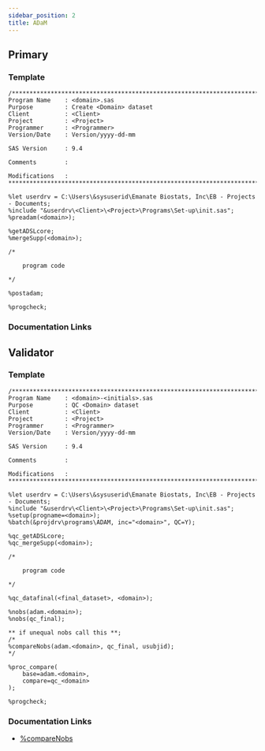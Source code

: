 ```yaml
---
sidebar_position: 2
title: ADaM
---
```


## Primary

### Template

```sas
/****************************************************************************************
Program Name    : <domain>.sas
Purpose         : Create <Domain> dataset
Client          : <Client>
Project         : <Project>
Programmer      : <Programmer>
Version/Date    : Version/yyyy-dd-mm

SAS Version     : 9.4

Comments        :

Modifications   :
*****************************************************************************************/

%let userdrv = C:\Users\&sysuserid\Emanate Biostats, Inc\EB - Projects - Documents;
%include "&userdrv\<Client>\<Project>\Programs\Set-up\init.sas";
%preadam(<domain>);

%getADSLcore;
%mergeSupp(<domain>);

/*

    program code

*/

%postadam;

%progcheck;
```

### Documentation Links

<!--
- [init](init.md)
- [%progCheck](progcheck.md)
-->

## Validator

### Template

```sas
/****************************************************************************************
Program Name    : <domain>-<initials>.sas
Purpose         : QC <Domain> dataset
Client          : <Client>
Project         : <Project>
Programmer      : <Programmer>
Version/Date    : Version/yyyy-dd-mm

SAS Version     : 9.4

Comments        :

Modifications   :
*****************************************************************************************/

%let userdrv = C:\Users\&sysuserid\Emanate Biostats, Inc\EB - Projects - Documents;
%include "&userdrv\<Client>\<Project>\Programs\Set-up\init.sas";
%setup(progname=<domain>);
%batch(&projdrv\programs\ADAM, inc="<domain>", QC=Y);

%qc_getADSLcore;
%qc_mergeSupp(<domain>);

/*

    program code

*/

%qc_datafinal(<final_dataset>, <domain>);

%nobs(adam.<domain>);
%nobs(qc_final);

** if unequal nobs call this **;
/*
%compareNobs(adam.<domain>, qc_final, usubjid);
*/

%proc_compare(
	base=adam.<domain>,
	compare=qc_<domain>
);

%progcheck;
```

### Documentation Links

<!-- prettier-ignore -->
- [%compareNobs](..\..\macros\macros-validation\comparenobs.md)

<!--
- [init](init.md)
- [%setup](setup.md)
- [%batch](batch.md)
- [%qc_datafinal](qc_datafinal.md)
- [%nobs](nobs.md)

- [%proc_compare](proc_compare.md)
- [%progcheck](progcheck.md)
-->

